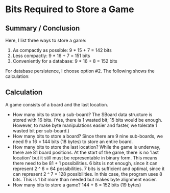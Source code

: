 # Bits Required to Store a Game

## Summary / Conclusion

Here, I list three ways to store a game:

1. As compactly as possible: 9 * 15 + 7 = 142 bits
2. Less compactly: 9 * 16 + 7 = 151 bits
3. Conveniently for a database: 9 * 16 + 8 = 152 bits

For database persistence, I choose option #2. The following shows the
calculation:

## Calculation

A game consists of a board and the last location.

* How many bits to store a sub-board? The SBoard data structure is stored with
  16 bits. (Yes, there is 1 wasted bit; 15 bits would be enough. However, to
  make byte manipulations easier and faster, we tolerate 1 wasted bit per
  sub-board.)
* How many bits to store a board? Since there are 9 nine sub-boards, we need 9
  x 16 = 144 bits (18 bytes) to store an entire board.
* How many bits to store the last location? While the game is underway, there
  are 81 board positions. At the start of the game, there is no 'last location'
  but it still must be representable in binary form. This means there need to be
  81 + 1 possibilities. 6 bits is not enough, since it can represent 2 ^ 6 =
  64 possibilities. 7 bits is sufficient and optimal, since it can represent 2
  ^ 7 = 128 possibilities. In this case, the program uses 8 bits. This is
  1 bit more than needed but makes byte alignment easier.
* How many bits to store a game? 144 + 8 = 152 bits (19 bytes)
